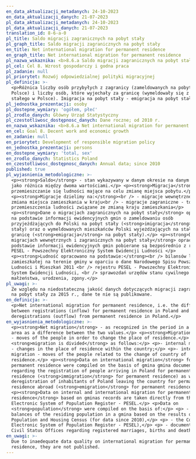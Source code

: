 ```yaml
---
en_data_aktualizacji_metadanych: 24-10-2023
en_data_aktualizacji_danych: 21-07-2023
pl_data_aktualizacji_metadanych: 24-10-2023
pl_data_aktualizacji_danych: 21-07-2023
translation_id: 8-6-a-0
pl_title: Saldo migracji zagranicznych na pobyt stały
pl_graph_title: Saldo migracji zagranicznych na pobyt stały
en_title: Net international migration for permanent residence
en_graph_title: Net international migration for permanent residence
pl_nazwa_wskaznika: <b>8.6.a Saldo migracji zagranicznych na pobyt stały</b>
pl_cel: Cel 8. Wzrost gospodarczy i godna praca
pl_zadanie: null
pl_priorytet: Rozwój odpowiedzialnej polityki migracyjnej
pl_definicja: >-
  <p>Różnica liczby osób przybyłych z zagranicy (zameldowanych na pobyt stały w
  Polsce) i liczby osób, które wyjechały za granicę (wymeldowały się z pobytu
  stałego w Polsce). Imigracja na pobyt stały - emigracja na pobyt stały.</p>
pl_jednostka_prezentacji: osoby
pl_dostepne_wymiary: 'ogółem, płeć'
pl_zrodlo_danych: Główny Urząd Statystyczny
pl_czestotliwosc_dostępnosc_danych: Dane roczne; od 2010 r.
en_nazwa_wskaznika: <b>8.6.a Net international migration for permanent residence</b>
en_cel: Goal 8. Decent work and economic growth
en_zadanie: null
en_priorytet: Development of responsible migration policy
en_jednostka_prezentacji: persons
en_dostepne_wymiary: 'total, sex'
en_zrodlo_danych: Statistics Poland
en_czestotliwosc_dostępnosc_danych: Annual data; since 2010
published: true
pl_wyjasnienia_metodologiczne: >-
  <p><strong>Saldo</strong> - stan wykazywany w danym okresie na danym obszarze
  jako różnica między dwoma wartościami.</p> <p><strong>Migracja</strong> -
  przemieszczanie się ludności mające na celu zmianę miejsca pobytu.</p>
  <p><strong>Migracje dzielimy na:</strong><br /> - migracje wewnętrzne - to
  zmiana miejsca zamieszkania w kraju<br /> - migracje zagraniczne - to
  przemieszczenia ludności związane ze zmianą kraju zamieszkania</p>
  <p><strong>Dane o migracjach zagranicznych na pobyt stały</strong> opracowano
  na podstawie informacji ewidencyjnych gmin o zameldowaniu osób
  przyjeżdżających do Polski na pobyt stały (<strong>imigracja</strong> na pobyt
  stały) oraz o wymeldowanych mieszkańców Polski wyjeżdżających na stałe za
  granicę (<strong>emigracja</strong> na pobyt stały).</p> <p><strong>Dane o
  migracjach wewnętrznych i zagranicznych na pobyt stały</strong> opracowane na
  podstawie informacji ewidencyjnych gmin pobierane są bezpośrednio z rejestru
  PESEL - Powszechny Elektroniczny System Ewidencji Ludności </p>
  <p><strong>Ludność opracowano na podstawie:</strong><br /> bilansów ludności
  zamieszkałej na terenie gminy w oparciu o dane Narodowego Spisu Powszechnego
  Ludności i Mieszkań 2011 <br /> rejestru PESEL - Powszechny Elektroniczny
  System Ewidencji Ludności, <br /> sprawozdań urzędów stanu cywilnego -
  małżeństwa, urodzenia, zgony.</p>
pl_uwagi: >-
  Ze względu na niedostateczną jakość danych dotyczących migracji zagranicznych
  na pobyt stały za 2015 r., dane te nie są publikowane.
en_definicja: >-
  <p>Net international migration for permanent residence, i.e. the difference
  between registrations (inflow) for permanent residence in Poland and
  deregistrations (outflow) from permanent residence in Poland.</p>
en_wyjasnienia_metodologiczne: >-
  <p><strong>Net migration</strong> - as recognized in the period in a given
  area as a difference between the two values.</p> <p><strong>Migration</strong>
  - moves of the people in order to change the place of residence.</p> <p>The
  <strong>migration is divided</strong> as follows:</p> <p>- internal migration
  - changes in the place of residence within the country;</p> <p>- international
  migration - moves of the people related to the change of country of
  residence.</p> <p><strong>Data on international migration</strong> for
  permanent residence were compiled on the basis of gmina gmina documentation
  regarding the registration of people arriving in Poland for permanent
  residence (<strong>immigration</strong> for permanent residence) as well as
  deregistration of inhabitants of Poland leaving the country for permanent
  residence abroad (<strong>emigration</strong> for permanent residence).</p>
  <p><strong>Data on internal and international migration for permanent
  residence</strong> based on gminas records are taken directly from the Common
  Electronic System of Population Register - PESEL.</p> <p>Data on
  <strong>population</strong> were compiled on the basis of:</p> <p> - the
  balances of the residing population in a gmina based on the results of 2011
  Population and Housing Census (for data since 2010),</p> <p> - the Common
  Electronic System of Population Register - PESEL),</p> <p> - documentation of
  Civil Status Offices regarding registered marriages, births and deaths.</p>
en_uwagi: >-
  Due to inaedequate data quality on international migration for permanent
  residence, they are not published.
---
```

